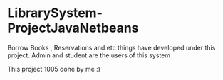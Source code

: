 # LibrarySystem-ProjectJavaNetbeans
Borrow Books , Reservations  and etc things have developed under this project. Admin and student are the users of this system

This project 1005 done by me :)
